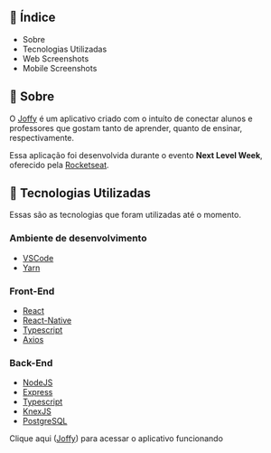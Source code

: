 ## :pushpin: Índice

- Sobre
- Tecnologias Utilizadas
- Web Screenshots
- Mobile Screenshots

## :bookmark: Sobre

O [Joffy](https://joffy.netlify.app/) é um aplicativo criado com o intuíto de conectar alunos e professores que gostam tanto de aprender, quanto de ensinar, respectivamente.

Essa aplicação foi desenvolvida durante o evento **Next Level Week**, oferecido pela [Rocketseat](https://www.rocketseat.com.br).

## :rocket: Tecnologias Utilizadas

Essas são as tecnologias que foram utilizadas até o momento.

### Ambiente de desenvolvimento

  - [VSCode](https://code.visualstudio.com/)
  - [Yarn](https://classic.yarnpkg.com/)

### Front-End

  - [React](https://reactjs.org/)
  - [React-Native](https://reactnative.dev/)
  - [Typescript](https://www.typescriptlang.org/)
  - [Axios](https://github.com/axios/axios)

### Back-End

  - [NodeJS](https://nodejs.org/en/)
  - [Express](https://expressjs.com/pt-br/)
  - [Typescript](https://classic.yarnpkg.com/)
  - [KnexJS](http://knexjs.org/)
  - [PostgreSQL](https://www.postgresql.org/)

Clique aqui ([Joffy](https://joffy.netlify.app/)) para acessar o aplicativo funcionando 
